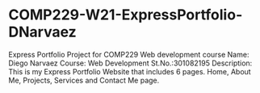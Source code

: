 # COMP229-W21-ExpressPortfolio-DNarvaez
Express Portfolio Project for COMP229 Web development course
Name: Diego Narvaez
Course: Web Development
St.No.:301082195
Description: This is my Express Portfolio Website that includes 6 pages. Home, About Me, Projects, Services and Contact Me page.
